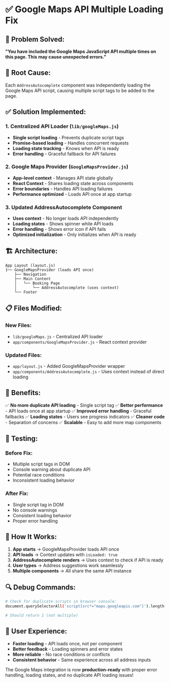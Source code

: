 # ✅ Google Maps API Multiple Loading Fix

## 🚨 **Problem Solved:**
**"You have included the Google Maps JavaScript API multiple times on this page. This may cause unexpected errors."**

## 🔧 **Root Cause:**
Each `AddressAutocomplete` component was independently loading the Google Maps API script, causing multiple script tags to be added to the page.

## ✅ **Solution Implemented:**

### **1. Centralized API Loader (`lib/googleMaps.js`)**
- **Single script loading** - Prevents duplicate script tags
- **Promise-based loading** - Handles concurrent requests
- **Loading state tracking** - Knows when API is ready
- **Error handling** - Graceful fallback for API failures

### **2. Google Maps Provider (`GoogleMapsProvider.js`)**
- **App-level context** - Manages API state globally
- **React Context** - Shares loading state across components
- **Error boundaries** - Handles API loading failures
- **Performance optimized** - Loads API once at app startup

### **3. Updated AddressAutocomplete Component**
- **Uses context** - No longer loads API independently
- **Loading states** - Shows spinner while API loads
- **Error handling** - Shows error icon if API fails
- **Optimized initialization** - Only initializes when API is ready

## 🏗️ **Architecture:**

```
App Layout (layout.js)
├── GoogleMapsProvider (loads API once)
    ├── Navigation
    ├── Main Content
    │   └── Booking Page
    │       └── AddressAutocomplete (uses context)
    └── Footer
```

## 📋 **Files Modified:**

### **New Files:**
- `lib/googleMaps.js` - Centralized API loader
- `app/components/GoogleMapsProvider.js` - React context provider

### **Updated Files:**
- `app/layout.js` - Added GoogleMapsProvider wrapper
- `app/components/AddressAutocomplete.js` - Uses context instead of direct loading

## 🎯 **Benefits:**

✅ **No more duplicate API loading** - Single script tag
✅ **Better performance** - API loads once at app startup
✅ **Improved error handling** - Graceful fallbacks
✅ **Loading states** - Users see progress indicators
✅ **Cleaner code** - Separation of concerns
✅ **Scalable** - Easy to add more map components

## 🧪 **Testing:**

### **Before Fix:**
- Multiple script tags in DOM
- Console warning about duplicate API
- Potential race conditions
- Inconsistent loading behavior

### **After Fix:**
- Single script tag in DOM
- No console warnings
- Consistent loading behavior
- Proper error handling

## 🚀 **How It Works:**

1. **App starts** → GoogleMapsProvider loads API once
2. **API loads** → Context updates with `isLoaded: true`
3. **AddressAutocomplete renders** → Uses context to check if API is ready
4. **User types** → Address suggestions work seamlessly
5. **Multiple components** → All share the same API instance

## 🔍 **Debug Commands:**

```bash
# Check for duplicate scripts in browser console:
document.querySelectorAll('script[src*="maps.googleapis.com"]').length

# Should return 1 (not multiple)
```

## 📱 **User Experience:**

- **Faster loading** - API loads once, not per component
- **Better feedback** - Loading spinners and error states
- **More reliable** - No race conditions or conflicts
- **Consistent behavior** - Same experience across all address inputs

The Google Maps integration is now **production-ready** with proper error handling, loading states, and no duplicate API loading issues!
